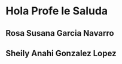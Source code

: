 <html>
<head>
    </head>
<body>
    <H1>Hola Profe le Saluda  </h1>
    <h2>Rosa Susana Garcia Navarro </h2>
    <h2>Sheily Anahi Gonzalez Lopez </h2><pot
</cuerpo>
</html>
